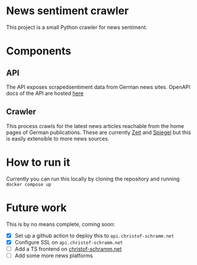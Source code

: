 # News sentiment crawler

This project is a small Python crawler for news sentiment.

# Components

## API

The API exposes scrapedsentiment data from German news sites. OpenAPI docs of
the API are hosted [here](http://api.christof-schramm.net/docs)

## Crawler

This process crawls for the latest news articles reachable from the home pages of
German publications. These are currently [Zeit](https://zeit.de) and
[Spiegel](https://spiegel.de) but this is easily extensible to more news
sources.

# How to run it

Currently you can run this locally by cloning the repository and running `docker compose up`


# Future work

This is by no means complete, coming soon:

- [X] Set up a github action to deploy this to `api.christof-schramm.net`
- [X] Configure SSL on `api.christof-schramm.net`
- [ ] Add a TS frontend on [christof-schramm.net](https://christof-schramm.net)
- [ ] Add some more news platforms
